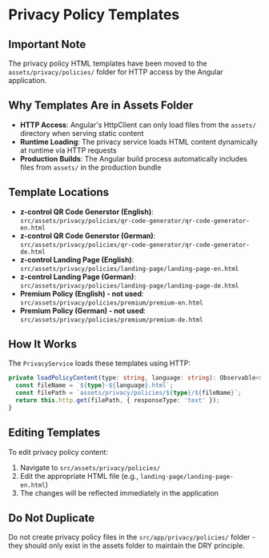 # Privacy Policy Templates

## Important Note

The privacy policy HTML templates have been moved to the `assets/privacy/policies/` folder for HTTP access by the Angular application.

## Why Templates Are in Assets Folder

- **HTTP Access**: Angular's HttpClient can only load files from the `assets/` directory when serving static content
- **Runtime Loading**: The privacy service loads HTML content dynamically at runtime via HTTP requests
- **Production Builds**: The Angular build process automatically includes files from `assets/` in the production bundle

## Template Locations

- **z-control QR Code Generstor (English)**: `src/assets/privacy/policies/qr-code-generator/qr-code-generator-en.html`
- **z-control QR Code Generstor (German)**: `src/assets/privacy/policies/qr-code-generator/qr-code-generator-de.html`
- **z-control Landing Page (English)**: `src/assets/privacy/policies/landing-page/landing-page-en.html`
- **z-control Landing Page (German)**: `src/assets/privacy/policies/landing-page/landing-page-de.html`
- **Premium Policy (English) - not used**: `src/assets/privacy/policies/premium/premium-en.html`
- **Premium Policy (German) - not used**: `src/assets/privacy/policies/premium/premium-de.html`

## How It Works

The `PrivacyService` loads these templates using HTTP:

```typescript
private loadPolicyContent(type: string, language: string): Observable<string> {
  const fileName = `${type}-${language}.html`;
  const filePath = `assets/privacy/policies/${type}/${fileName}`;
  return this.http.get(filePath, { responseType: 'text' });
}
```

## Editing Templates

To edit privacy policy content:

1. Navigate to `src/assets/privacy/policies/`
2. Edit the appropriate HTML file (e.g., `landing-page/landing-page-en.html`)
3. The changes will be reflected immediately in the application

## Do Not Duplicate

Do not create privacy policy files in the `src/app/privacy/policies/` folder - they should only exist in the assets folder to maintain the DRY principle.
